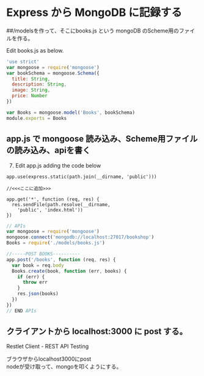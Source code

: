 # Express から MongoDB に記録する

##/modelsを作って、そこにbooks.js という mongoDB のScheme用のファイルを作る。

Edit books.js as below.  



```js
'use strict'
var mongoose = require('mongoose')
var bookSchema = mongoose.Schema({
  title: String,
  description: String,
  image: String,
  price: Number
})

var Books = mongoose.model('Books', bookSchema)
module.exports = Books
```


## app.js で mongoose 読み込み、Scheme用ファイルの読み込み、apiを書く

7. Edit app.js adding the code below

```
app.use(express.static(path.join(__dirname, 'public')))

//<<<ここに追加>>>

app.get('*', function (req, res) {
  res.sendFile(path.resolve(__dirname,
    'public', 'index.html'))
})

```

```js
// APIs
var mongoose = require('mongoose')
mongoose.connect('mongodb://localhost:27017/bookshop')
Books = require('./models/books.js')

//-----POST BOOKS----------
app.post('/books', function (req, res) {
  var book = req.body
  Books.create(book, function (err, books) {
    if (err) {
      throw err
    }
    res.json(books)
  })
})
// END APIs
```

## クライアントから localhost:3000 に post する。

Restlet Client - REST API Testing



ブラウザからlocalhost3000にpost  
nodeが受け取って、mongoを叩くようにする。


